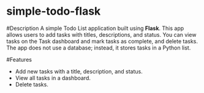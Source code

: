 # simple-todo-flask

#Description
A simple Todo List application built using **Flask**. This app allows users to add tasks with titles, descriptions,
and status. You can view tasks on the Task dashboard and mark tasks as complete, and delete tasks. The app does
not use a database; instead, it stores tasks in a Python list.

#Features
- Add new tasks with a title, description, and status.
- View all tasks in a dashboard.
- Delete tasks.

